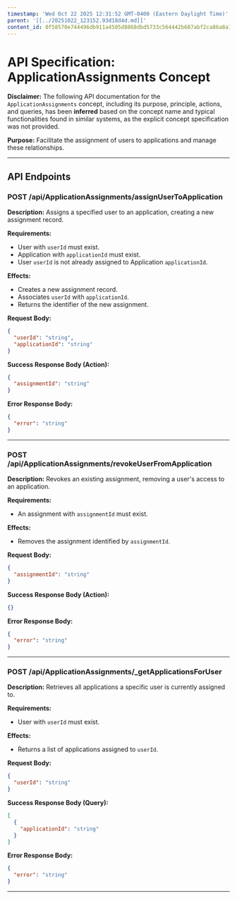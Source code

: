 ```yaml
---
timestamp: 'Wed Oct 22 2025 12:31:52 GMT-0400 (Eastern Daylight Time)'
parent: '[[../20251022_123152.93d18d4d.md]]'
content_id: 0f58570e744496db911a4505d8868dbd5733c564442b687abf2ca86a8a10be3b
---
```


# API Specification: ApplicationAssignments Concept

**Disclaimer:** The following API documentation for the `ApplicationAssignments` concept, including its purpose, principle, actions, and queries, has been **inferred** based on the concept name and typical functionalities found in similar systems, as the explicit concept specification was not provided.

**Purpose:** Facilitate the assignment of users to applications and manage these relationships.

***

## API Endpoints

### POST /api/ApplicationAssignments/assignUserToApplication

**Description:** Assigns a specified user to an application, creating a new assignment record.

**Requirements:**

* User with `userId` must exist.
* Application with `applicationId` must exist.
* User `userId` is not already assigned to Application `applicationId`.

**Effects:**

* Creates a new assignment record.
* Associates `userId` with `applicationId`.
* Returns the identifier of the new assignment.

**Request Body:**

```json
{
  "userId": "string",
  "applicationId": "string"
}
```

**Success Response Body (Action):**

```json
{
  "assignmentId": "string"
}
```

**Error Response Body:**

```json
{
  "error": "string"
}
```

***

### POST /api/ApplicationAssignments/revokeUserFromApplication

**Description:** Revokes an existing assignment, removing a user's access to an application.

**Requirements:**

* An assignment with `assignmentId` must exist.

**Effects:**

* Removes the assignment identified by `assignmentId`.

**Request Body:**

```json
{
  "assignmentId": "string"
}
```

**Success Response Body (Action):**

```json
{}
```

**Error Response Body:**

```json
{
  "error": "string"
}
```

***

### POST /api/ApplicationAssignments/\_getApplicationsForUser

**Description:** Retrieves all applications a specific user is currently assigned to.

**Requirements:**

* User with `userId` must exist.

**Effects:**

* Returns a list of applications assigned to `userId`.

**Request Body:**

```json
{
  "userId": "string"
}
```

**Success Response Body (Query):**

```json
[
  {
    "applicationId": "string"
  }
]
```

**Error Response Body:**

```json
{
  "error": "string"
}
```

***
